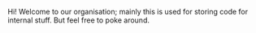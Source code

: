Hi! Welcome to our organisation; mainly this is used for storing code for internal stuff. But feel free to poke around.
